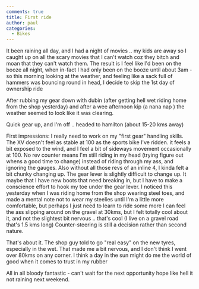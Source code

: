 ```yaml
---
comments: true
title: First ride
author: paul
categories:
  - Bikes
---
```

It been raining all day, and I had a night of movies .. my kids are away so I caught up on all the scary movies that I can't watch coz they bitch and moan that they can't watch them. The result is I feel like I'd been on the booze all night, when in-fact I had only been on the booze until about 3am - so this morning looking at the weather, and feeling like a sack full of hammers was bouncing round in head, I decide to skip the 1st day of ownership ride

After rubbing my gear down with dubin (after getting hell wet riding home from the shop yesterday) and after a wee afternoon kip (a nana nap ) the weather seemed to look like it was clearing.

Quick gear up, and I'm off .. headed to hamilton (about 15-20 kms away)

First impressions: I really need to work on my "first gear" handling skills. The XV doesn't feel as stable at 100 as the sports bike I've ridden. it feels a bit exposed to the wind, and I feel a bit of sideways movement occasionally at 100. No rev counter means I'm still riding in my head (trying figure out whens a good time to change) instead of riding through my ass, and ignoring the gauges. Also without all those revs of an inline 4, I kinda felt a bit chunky changing up. The gear lever is slightly difficult to change up. It maybe that I have new boots that need breaking in, but I have to make a conscience effort to hook my toe under the gear lever. I noticed this yesterday when I was riding home from the shop wearing steel toes, and made a mental note not to wear my steelies until I'm a little more comfortable, but perhaps I just need to learn to ride some more I can feel the ass slipping around on the gravel at 30kms, but I felt totally cool about it, and not the slightest bit nervous .. that's cool (I live on a gravel road that's 1.5 kms long) Counter-steering is still a decision rather than second nature.

That's about it. The shop guy told to go "real easy" on the new tyres, especially in the wet. That made me a bit nervous, and I don't think I went over 80kms on any corner. I think a day in the sun might do me the world of good when it comes to trust in my rubber

All in all bloody fantastic - can't wait for the next opportunity hope like hell it not raining next weekend.
